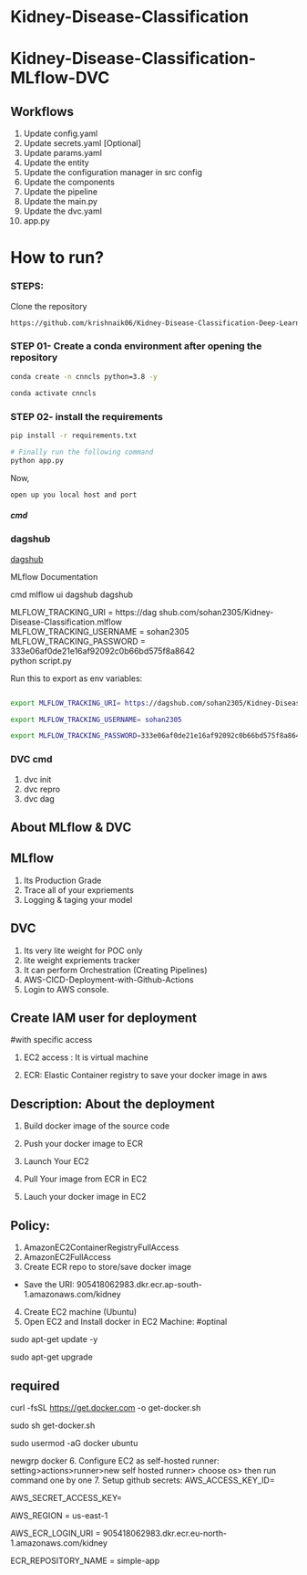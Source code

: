 # Kidney-Disease-Classification


# Kidney-Disease-Classification-MLflow-DVC


## Workflows

1. Update config.yaml
2. Update secrets.yaml [Optional]
3. Update params.yaml
4. Update the entity
5. Update the configuration manager in src config
6. Update the components
7. Update the pipeline 
8. Update the main.py
9. Update the dvc.yaml
10. app.py

# How to run?
### STEPS:

Clone the repository

```bash
https://github.com/krishnaik06/Kidney-Disease-Classification-Deep-Learning-Project
```
### STEP 01- Create a conda environment after opening the repository

```bash
conda create -n cnncls python=3.8 -y
```

```bash
conda activate cnncls
```


### STEP 02- install the requirements
```bash
pip install -r requirements.txt
```

```bash
# Finally run the following command
python app.py
```

Now,
```bash
open up you local host and port
```
##### cmd

### dagshub
[dagshub](https://dagshub.com/)

MLflow
Documentation


cmd
mlflow ui
dagshub
dagshub

MLFLOW_TRACKING_URI = https://dag shub.com/sohan2305/Kidney-Disease-Classification.mlflow \
MLFLOW_TRACKING_USERNAME = sohan2305 \
MLFLOW_TRACKING_PASSWORD = 333e06af0de21e16af92092c0b66bd575f8a8642 \
python script.py

Run this to export as env variables:

```bash

export MLFLOW_TRACKING_URI= https://dagshub.com/sohan2305/Kidney-Disease-Classification.mlflow

export MLFLOW_TRACKING_USERNAME= sohan2305

export MLFLOW_TRACKING_PASSWORD=333e06af0de21e16af92092c0b66bd575f8a8642
````


### DVC cmd
    
    
1. dvc init
2. dvc repro
3. dvc dag




## About MLflow & DVC
## MLflow

1. Its Production Grade
2. Trace all of your expriements
3. Logging & taging your model

## DVC
1. Its very lite weight for POC only
2. lite weight expriements tracker
3. It can perform Orchestration (Creating Pipelines)
4. AWS-CICD-Deployment-with-Github-Actions
1. Login to AWS console.


## Create IAM user for deployment
#with specific access

1. EC2 access : It is virtual machine

2. ECR: Elastic Container registry to save your docker image in aws


## Description: About the deployment

1. Build docker image of the source code

2. Push your docker image to ECR

3. Launch Your EC2 

4. Pull Your image from ECR in EC2

5. Lauch your docker image in EC2

## Policy:

1. AmazonEC2ContainerRegistryFullAccess
2. AmazonEC2FullAccess
3. Create ECR repo to store/save docker image
- Save the URI: 905418062983.dkr.ecr.ap-south-1.amazonaws.com/kidney
4. Create EC2 machine (Ubuntu)
5. Open EC2 and Install docker in EC2 Machine:
#optinal

sudo apt-get update -y

sudo apt-get upgrade

## required

curl -fsSL https://get.docker.com -o get-docker.sh

sudo sh get-docker.sh

sudo usermod -aG docker ubuntu

newgrp docker
6. Configure EC2 as self-hosted runner:
setting>actions>runner>new self hosted runner> choose os> then run command one by one
7. Setup github secrets:
AWS_ACCESS_KEY_ID=

AWS_SECRET_ACCESS_KEY=

AWS_REGION = us-east-1

AWS_ECR_LOGIN_URI = 905418062983.dkr.ecr.eu-north-1.amazonaws.com/kidney

ECR_REPOSITORY_NAME = simple-app
